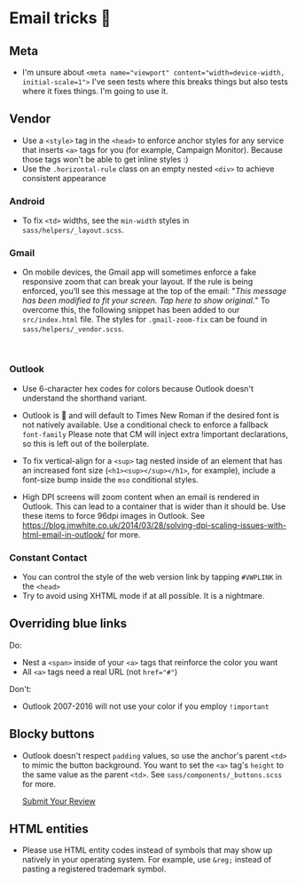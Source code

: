 # Email tricks :metal:

## Meta

* I'm unsure about `<meta name="viewport" content="width=device-width, initial-scale=1">` I've seen tests where this breaks things but also tests where it fixes things. I'm going to use it.

## Vendor

* Use a `<style>` tag in the `<head>` to enforce anchor styles for any service that inserts `<a>` tags for you (for example, Campaign Monitor). Because those tags won't be able to get inline styles :)
* Use the `.horizontal-rule` class on an empty nested `<div>` to achieve consistent appearance

### Android

* To fix `<td>` widths, see the `min-width` styles in `sass/helpers/_layout.scss`.

### Gmail

* On mobile devices, the Gmail app will sometimes enforce a fake responsive zoom that can break your layout. If the rule is being enforced, you'll see this message at the top of the email: "_This message has been modified to fit your screen. Tap here to show original._" To overcome this, the following snippet has been added to our `src/index.html` file. The styles for `.gmail-zoom-fix` can be found in `sass/helpers/_vendor.scss`.

    <div class="gmail-zoom-fix">
    &nbsp; &nbsp; &nbsp; &nbsp; &nbsp; &nbsp; &nbsp; &nbsp; &nbsp; &nbsp; &nbsp;
    &nbsp; &nbsp; &nbsp; &nbsp; &nbsp; &nbsp; &nbsp; &nbsp; &nbsp; &nbsp; &nbsp;
    &nbsp; &nbsp; &nbsp; &nbsp; &nbsp; &nbsp; &nbsp; &nbsp;
    </div>

### Outlook

* Use 6-character hex codes for colors because Outlook doesn't understand the shorthand variant.
* Outlook is :poop: and will default to Times New Roman if the desired font is not natively available. Use a conditional check to enforce a fallback `font-family` Please note that CM will inject extra !important declarations, so this is left out of the boilerplate. 

    <!--[if mso]>
    <style type="text/css">
      body,
      table,
      td {
        font-family: Helvetica, Arial, sans-serif !important;
      }
    </style>
    <![endif]-->

* To fix vertical-align for a `<sup>` tag nested inside of an element that has an increased font size (`<h1><sup></sup></h1>`, for example), include a font-size bump inside the `mso` conditional styles.

    <!--[if mso]>
    <style type="text/css">
      h1 sup {
        font-size: {slightly smaller than parent} !important;
      }
    </style>
    <![endif]-->

* High DPI screens will zoom content when an email is rendered in Outlook. This can lead to a container that is wider than it should be. Use these items to force 96dpi images in Outlook. See https://blog.jmwhite.co.uk/2014/03/28/solving-dpi-scaling-issues-with-html-email-in-outlook/ for more.

    <html xmlns="http://www.w3.org/1999/xhtml" xmlns:v="urn:schemas-microsoft-com:vml" xmlns:o="urn:schemas-microsoft-com:office:office">

    <!--[if gte mso 9]>
    <xml>
      <o:OfficeDocumentSettings>
        <o:AllowPNG/>
        <o:PixelsPerInch>96</o:PixelsPerInch>
     </o:OfficeDocumentSettings>
    </xml>
    <![endif]-->

### Constant Contact

* You can control the style of the web version link by tapping `#VWPLINK` in the `<head>`
* Try to avoid using XHTML mode if at all possible. It is a nightmare.

## Overriding blue links

Do:
* Nest a `<span>` inside of your `<a>` tags that reinforce the color you want
* All `<a>` tags need a real URL (not `href="#"`)

Don't:
* Outlook 2007-2016 will not use your color if you employ `!important`

## Blocky buttons
* Outlook doesn't respect `padding` values, so use the anchor's parent `<td>` to mimic the button background. You want to set the `<a>` tag's `height` to the same value as the parent `<td>`. See `sass/components/_buttons.scss` for more.

    <td align="center" width="174" height="42" class="btn">
      <a href="http://foo.com" class="btn__link">
        <span class="link-override">Submit Your Review</span>
      </a>
    </td>

## HTML entities

* Please use HTML entity codes instead of symbols that may show up natively in your operating system. For example, use `&reg;` instead of pasting a registered trademark symbol.
